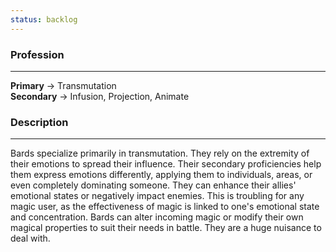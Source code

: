 ```yaml
---
status: backlog
---
```

### Profession  
---  
**Primary** -> Transmutation  
**Secondary** -> Infusion, Projection, Animate  
  
### Description  
---  
Bards specialize primarily in transmutation. They rely on the extremity of their emotions to spread their influence. Their secondary proficiencies help them express emotions differently, applying them to individuals, areas, or even completely dominating someone. They can enhance their allies' emotional states or negatively impact enemies. This is troubling for any magic user, as the effectiveness of magic is linked to one's emotional state and concentration. Bards can alter incoming magic or modify their own magical properties to suit their needs in battle. They are a huge nuisance to deal with.